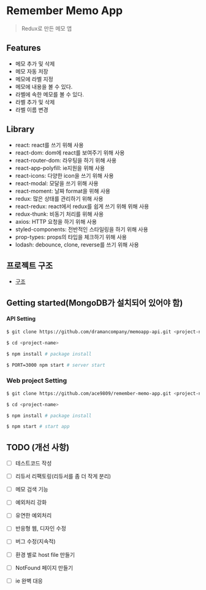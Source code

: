 # Remember Memo App

> Redux로 만든 메모 앱

## Features

- 메모 추가 및 삭제
- 메모 자동 저장
- 메모에 라벨 지정
- 메모에 내용을 볼 수 있다.
- 라벨에 속한 메모를 볼 수 있다.
- 라벨 추가 및 삭제
- 라벨 이름 변경


## Library
  - react: react를 쓰기 위해 사용
  - react-dom: dom에 react를 보여주기 위해 사용
  - react-router-dom: 라우팅을 하기 위해 사용
  - react-app-polyfill: ie지원을 위해 사용
  - react-icons: 다양한 icon을 쓰기 위해 사용
  - react-modal: 모달을 쓰기 위해 사용
  - react-moment: 날짜 format을 위해 사용
  - redux: 많은 상태를 관리하기 위해 사용
  - react-redux: react에서 redux를 쉽게 쓰기 위해 위해 사용
  - redux-thunk: 비동기 처리를 위해 사용
  - axios: HTTP 요청을 하기 위해 사용
  - styled-components: 전반적인 스타일링을 하기 위해 사용
  - prop-types: props의 타입을 체크하기 위해 사용
  - lodash: debounce, clone, reverse를 쓰기 위해 사용

## 프로젝트 구조

- [구조](./STRUCTURE.md)

## Getting started(MongoDB가 설치되어 있어야 함)

#### API Setting

```bash
$ git clone https://github.com/dramancompany/memoapp-api.git <project-name>

$ cd <project-name>

$ npm install # package install

$ PORT=3000 npm start # server start
```

### Web project Setting

```bash
$ git clone https://github.com/ace9809/remember-memo-app.git <project-name>

$ cd <project-name>

$ npm install # package install

$ npm start # start app
```

## TODO (개선 사항)

- [ ] 테스트코드 작성
- [ ] 리듀서 리팩토링(리듀서를 좀 더 작게 분리)
- [ ] 메모 검색 기능
- [ ] 예외처리 강화
- [ ] 유연한 예외처리
- [ ] 반응형 웹, 디자인 수정
- [ ] 버그 수정(지속적)
- [ ] 환경 별로 host file 만들기
- [ ] NotFound 페이지 만들기
- [ ] ie 완벽 대응

